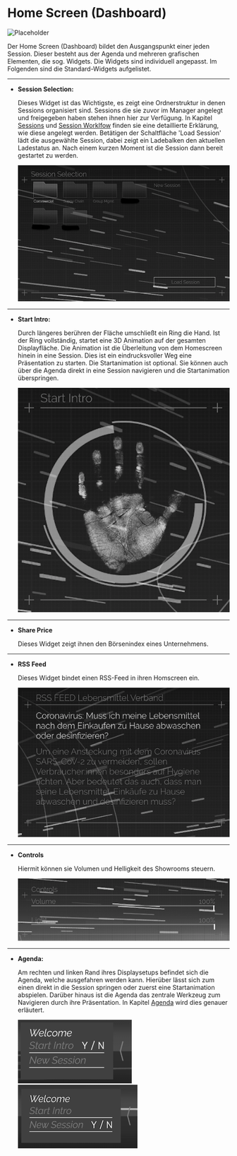# Home Screen (Dashboard)

![Placeholder](img/Screenshots_Showroom/Showroom.png)

Der Home Screen (Dashboard) bildet den Ausgangspunkt einer jeden Session. Dieser besteht aus der Agenda und mehreren grafischen Elementen, die sog. Widgets. Die Widgets sind individuell angepasst. Im Folgenden sind die Standard-Widgets aufgelistet. 
***

* **Session Selection:** 

    Dieses Widget ist das Wichtigste, es zeigt eine Ordnerstruktur in denen Sessions organisiert sind. Sessions die sie zuvor im Manager angelegt und freigegeben haben stehen ihnen hier zur Verfügung. In Kapitel [Sessions](sessions.md) und [Session Worklfow](sessionworkflow.md) finden sie eine detaillierte Erklärung, wie diese angelegt werden. Betätigen der Schaltfläche 'Load Session' lädt die ausgewählte Session, dabei zeigt ein Ladebalken den aktuellen Ladestatus an. Nach einem kurzen Moment ist die Session dann bereit gestartet zu werden.
    
    ![SessionSelection](img/Screenshots_Showroom/SessionSelection.PNG)


***
* **Start Intro:**

    Durch längeres berühren der Fläche umschließt ein Ring die Hand. Ist der Ring vollständig, startet eine 3D Animation auf der gesamten Displayfläche. Die Animation ist die Überleitung von dem Homescreen hinein in eine Session. Dies ist ein eindrucksvoller Weg eine Präsentation zu starten. Die Startanimation ist optional. Sie können auch über die Agenda direkt in eine Session navigieren und die Startanimation überspringen.
 
    ![StartIntro](img/Screenshots_Showroom/StartIntro.PNG)


***
* **Share Price**

    Dieses Widget zeigt ihnen den Börsenindex eines Unternehmens.
    

***
* **RSS Feed**

    Dieses Widget bindet einen RSS-Feed in ihren Homscreen ein.
    
    ![RSSFeed](img/Screenshots_Showroom/RSSFeed.PNG)
    
***    
* **Controls**

    Hiermit können sie Volumen und Helligkeit des Showrooms steuern.
    
    ![Controls](img/Screenshots_Showroom/RoomControls.PNG)

***
* **Agenda:**

    Am rechten und linken Rand ihres Displaysetups befindet sich die Agenda, welche ausgefahren werden kann. Hierüber lässt sich zum einen direkt in die Session springen oder zuerst eine Startanimation abspielen. Darüber hinaus ist die Agenda das zentrale Werkzeug zum Navigieren durch ihre Präsentation. In Kapitel [Agenda](agenda.md) wird dies genauer erläutert.
    
    ![Agenda-1](img/Screenshots_Showroom/Agenda-Navigation-1.PNG)
    ![Agenda-2](img/Screenshots_Showroom/Agenda-Navigation-2.PNG)

